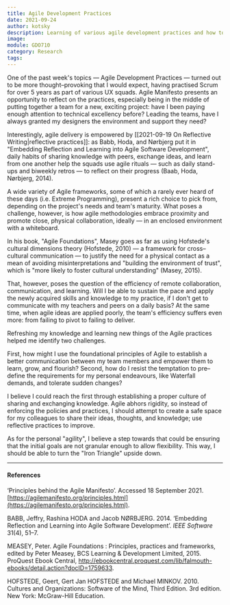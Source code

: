 ```yaml
---
title: Agile Development Practices
date: 2021-09-24
author: kotsky
description: Learning of various agile development practices and how to apply them
image: 
module: GDO710
category: Research
tags: 
---
```


One of the past week's topics — Agile Development Practices — turned out to be more thought–provoking that I would expect, having practised Scrum for over 5 years as part of various UX squads. Agile Manifesto presents an opportunity to reflect on the practices, especially being in the middle of putting together a team for a new, exciting project: have I been paying enough attention to technical excellency before? Leading the teams, have I always granted my designers the environment and support they need?

Interestingly, agile delivery is empowered by [[2021-09-19 On Reflective Writing|reflective practices]]: as Babb, Hoda, and Nørbjerg put it in "Embedding Reflection and Learning into Agile Software Development", daily habits of sharing knowledge with peers, exchange ideas, and learn from one another help the squads use agile rituals — such as daily stand-ups and biweekly retros — to reflect on their progress (Baab, Hoda, Nørbjerg, 2014).

A wide variety of Agile frameworks, some of which a rarely ever heard of these days (i.e. Extreme Programming), present a rich choice to pick from, depending on the project's needs and team's maturity. What poses a challenge, however, is how agile methodologies embrace proximity and promote close, physical collaboration, ideally — in an enclosed environment with a whiteboard. 

In his book, "Agile Foundations", Masey goes as far as using Hofstede's cultural dimensions theory (Hofstede, 2010) — a framework for cross–cultural communication — to justify the need for a physical contact as a mean of avoiding misinterpretations and "building the environment of trust", which is "more likely to foster cultural understanding" (Masey, 2015). 

That, however, poses the question of the efficiency of remote collaboration, communication, and learning. Will I be able to sustain the pace and apply the newly acquired skills and knowledge to my practice, if I don't get to communicate with my teachers and peers on a daily basis? At the same time, when agile ideas are applied poorly, the team's efficiency suffers even more: from failing to pivot to failing to deliver. 

Refreshing my knowledge and learning new things of the Agile practices helped me identify two challenges. 

First, how might I use the foundational principles of Agile to establish a better communication between my team members and empower them to learn, grow, and flourish? Second, how do I resist the temptation to pre–define the requirements for my personal endeavours, like Waterfall demands, and tolerate sudden changes? 

I believe I could reach the first through establishing a proper culture of sharing and exchanging knowledge. Agile abhors rigidity, so instead of enforcing the policies and practices, I should attempt to create a safe space for my colleagues to share their ideas, thoughts, and knowledge; use reflective practices to improve. 

As for the personal "agility", I believe a step towards that could be ensuring that the initial goals are not granular enough to allow flexibility. This way, I should be able to turn the "Iron Triangle" upside down.

---

#### References

‘Principles behind the Agile Manifesto’. Accessed 18 September 2021. [https://agilemanifesto.org/principles.html](https://agilemanifesto.org/principles.html).

BABB, Jeffry, Rashina HODA and Jacob NØRBJERG. 2014. ‘Embedding Reflection and Learning into Agile Software Development’. _IEEE Software_ 31(4), 51–7.

MEASEY, Peter. Agile Foundations : Principles, practices and frameworks, edited by Peter Measey, BCS Learning & Development Limited, 2015. ProQuest Ebook Central, http://ebookcentral.proquest.com/lib/falmouth-ebooks/detail.action?docID=1759633.

HOFSTEDE, Geert, Gert Jan HOFSTEDE and Michael MINKOV. 2010. Cultures and Organizations: Software of the Mind, Third Edition. 3rd edition. New York: McGraw-Hill Education.
